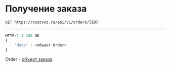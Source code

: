 # Получение заказа

`GET https://vozovoz.ru/api/v1/orders/[ID]`

---

```js
HTTP/1.1 200 OK
{
    "data" : <объект Order>
}
```
Order - [объект заказа](orders_object.md)
